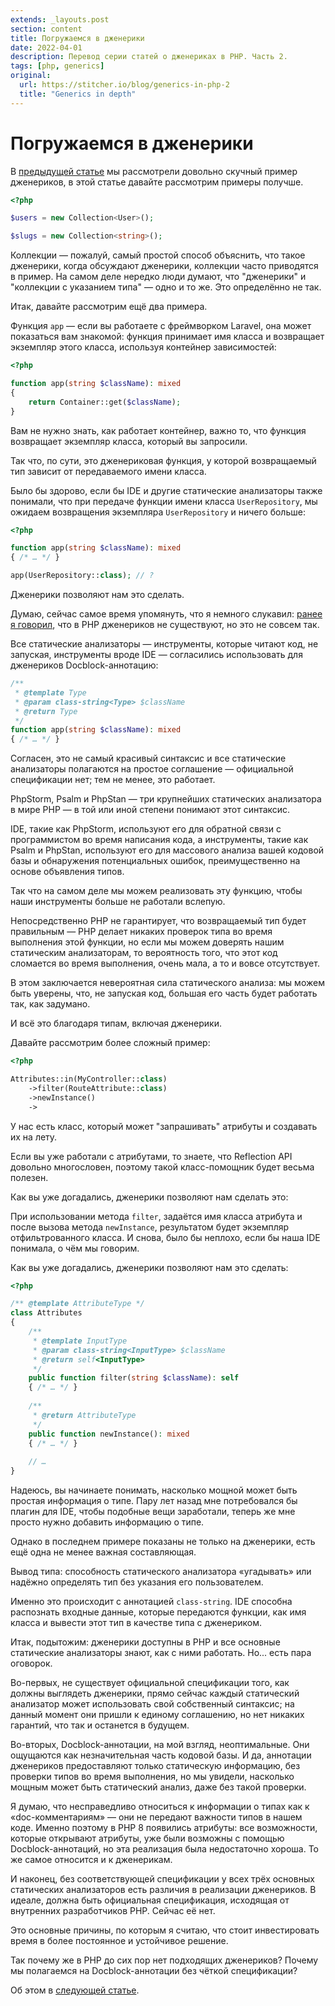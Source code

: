 ```yaml
---
extends: _layouts.post
section: content
title: Погружаемся в дженерики
date: 2022-04-01
description: Перевод серии статей о дженериках в PHP. Часть 2.
tags: [php, generics]
original:
  url: https://stitcher.io/blog/generics-in-php-2
  title: "Generics in depth"
---
```


# Погружаемся в дженерики

В [предыдущей статье](/post/generics-in-php/) мы рассмотрели довольно скучный пример дженериков, в этой статье давайте рассмотрим примеры получше.

```php
<?php

$users = new Collection<User>();

$slugs = new Collection<string>();
```

Коллекции — пожалуй, самый простой способ объяснить, что такое дженерики, когда обсуждают дженерики, коллекции часто приводятся в пример.
На самом деле нередко люди думают, что "дженерики" и "коллекции с указанием типа" — одно и то же. Это определённо не так.

Итак, давайте рассмотрим ещё два примера.

Функция `app` — если вы работаете с фреймворком Laravel, она может показаться вам знакомой:
функция принимает имя класса и возвращает экземпляр этого класса, используя контейнер зависимостей:

```php
<?php

function app(string $className): mixed
{
    return Container::get($className);
}
```

Вам не нужно знать, как работает контейнер, важно то, что функция возвращает экземпляр класса, который вы запросили.

Так что, по сути, это дженериковая функция, у которой возвращаемый тип зависит от передаваемого имени класса.

Было бы здорово, если бы IDE и другие статические анализаторы также понимали, что при передаче функции имени класса `UserRepository`,
мы ожидаем возвращения экземпляра `UserRepository` и ничего больше:

```php
<?php

function app(string $className): mixed
{ /* … */ }

app(UserRepository::class); // ?
```

Дженерики позволяют нам это сделать.

Думаю, сейчас самое время упомянуть, что я немного слукавил: [ранее я говорил](/post/generics-in-php/), что в PHP дженериков не существуют, но это не совсем так.

Все статические анализаторы — инструменты, которые читают код, не запуская, инструменты вроде IDE — согласились использовать для дженериков Docblock-аннотацию:

```php
/**
 * @template Type
 * @param class-string<Type> $className
 * @return Type
 */
function app(string $className): mixed
{ /* … */ }
```

Согласен, это не самый красивый синтаксис и все статические анализаторы полагаются на простое соглашение — официальной спецификации нет;
тем не менее, это работает.

PhpStorm, Psalm и PhpStan — три крупнейших статических анализатора в мире PHP — в той или иной степени понимают этот синтаксис.

IDE, такие как PhpStorm, используют его для обратной связи с программистом во время написания кода, а инструменты, такие как Psalm и PhpStan,
используют его для массового анализа вашей кодовой базы и обнаружения потенциальных ошибок, преимущественно на основе объявления типов.

Так что на самом деле мы можем реализовать эту функцию, чтобы наши инструменты больше не работали вслепую.

Непосредственно PHP не гарантирует, что возвращаемый тип будет правильным — PHP делает никаких проверок типа во время выполнения этой функции,
но если мы можем доверять нашим статическим анализаторам, то вероятность того, что этот код сломается во время выполнения, очень мала, а то и вовсе отсутствует.

В этом заключается невероятная сила статического анализа: мы можем быть уверены, что, не запуская код, большая его часть будет работать так, как задумано.

И всё это благодаря типам, включая дженерики.

Давайте рассмотрим более сложный пример:

```php
<?php

Attributes::in(MyController::class)
    ->filter(RouteAttribute::class)
    ->newInstance()
    ->
```

У нас есть класс, который может "запрашивать" атрибуты и создавать их на лету.

Если вы уже работали с атрибутами, то знаете, что Reflection API довольно многословен, поэтому такой класс-помощник будет весьма полезен.

Как вы уже догадались, дженерики позволяют нам сделать это:

При использовании метода `filter`, задаётся имя класса атрибута и после вызова метода `newInstance`,
результатом будет экземпляр отфильтрованного класса. И снова, было бы неплохо, если бы наша IDE понимала, о чём мы говорим.

Как вы уже догадались, дженерики позволяют нам это сделать:

```php
<?php

/** @template AttributeType */
class Attributes
{
    /**
     * @template InputType
     * @param class-string<InputType> $className
     * @return self<InputType>
     */
    public function filter(string $className): self
    { /* … */ }
 
    /**
     * @return AttributeType 
     */   
    public function newInstance(): mixed
    { /* … */ }
    
    // …
}
```

Надеюсь, вы начинаете понимать, насколько мощной может быть простая информация о типе.
Пару лет назад мне потребовался бы плагин для IDE, чтобы подобные вещи заработали, теперь же мне просто нужно добавить информацию о типе.

Однако в последнем примере показаны не только на дженерики, есть ещё одна не менее важная составляющая.

Вывод типа: способность статического анализатора «угадывать» или надёжно определять тип без указания его пользователем.

Именно это происходит с аннотацией `class-string`. IDE способна распознать входные данные, которые передаются функции,
как имя класса и вывести этот тип в качестве типа с дженериком.

Итак, подытожим: дженерики доступны в PHP и все основные статические анализаторы знают, как с ними работать. Но... есть пара оговорок.

Во-первых, не существует официальной спецификации того, как должны выглядеть дженерики, прямо сейчас каждый статический анализатор может использовать свой собственный синтаксис;
на данный момент они пришли к единому соглашению, но нет никаких гарантий, что так и останется в будущем.

Во-вторых, Docblock-аннотации, на мой взгляд, неоптимальные. Они ощущаются как незначительная часть кодовой базы.
И да, аннотации дженериков предоставляют только статическую информацию, без проверки типов во время выполнения, но мы увидели,
насколько мощным может быть статический анализ, даже без такой проверки.

Я думаю, что несправедливо относиться к информации о типах как к «doc-комментариям» — они не передают важности типов в нашем коде.
Именно поэтому в PHP 8 появились атрибуты: все возможности, которые открывают атрибуты, уже были возможны с помощью Docblock-аннотаций,
но эта реализация была недостаточно хороша. То же самое относится и к дженерикам.

И наконец, без соответствующей спецификации у всех трёх основных статических анализаторов есть различия в реализации дженериков.
В идеале, должна быть официальная спецификация, исходящая от внутренних разработчиков PHP. Сейчас её нет.

Это основные причины, по которым я считаю, что стоит инвестировать время в более постоянное и устойчивое решение.

Так почему же в PHP до сих пор нет подходящих дженериков? Почему мы полагаемся на Docblock-аннотации без чёткой спецификации?

Об этом в [следующей статье](/post/generics-why-we-cant-have-them/).